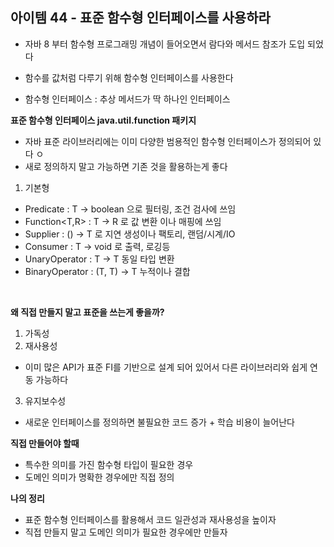 ## 아이템 44 - 표준 함수형 인터페이스를 사용하라
- 자바 8 부터 함수형 프로그래밍 개념이 들어오면서 람다와 메서드 참조가 도입 되었다

- 함수를 값처럼 다루기 위해 함수형 인터페이스를 사용한다
- 함수형 인터페이스 : 추상 메서드가 딱 하나인 인터페이스


**표준 함수형 인터페이스 java.util.function 패키지**
- 자바 표준 라이브러리에는 이미 다양한 범용적인 함수형 인터페이스가 정의되어 있다 ㅇ
- 새로 정의하지 말고 가능하면 기존 것을 활용하는게 좋다

1. 기본형
- Predicate<T> : T -> boolean 으로 필터링, 조건 검사에 쓰임
- Function<T,R> : T -> R 로 값 변환 이나 매핑에 쓰임
- Supplier<T> : () -> T 로 지연 생성이나 팩토리, 랜덤/시계/IO
- Consumer<T> : T -> void 로 출력, 로깅등
- UnaryOperator<T> : T -> T 동일 타입 변환 
- BinaryOperator<T> : (T, T) -> T 누적이나 결합


<br/>

**왜 직접 만들지 말고 표준을 쓰는게 좋을까?**
1. 가독성
2. 재사용성
  - 이미 많은 API가 표준 FI를 기반으로 설계 되어 있어서 다른 라이브러리와 쉽게 연동 가능하다
3. 유지보수성
  - 새로운 인터페이스를 정의하면 불필요한 코드 증가 + 학습 비용이 늘어난다



**직접 만들어야 할때**
- 특수한 의미를 가진 함수형 타입이 필요한 경우
- 도메인 의미가 명확한 경우에만 직접 정의


**나의 정리**
- 표준 함수형 인터페이스를 활용해서 코드 일관성과 재사용성을 높이자
- 직접 만들지 말고 도메인 의미가 필요한 경우에만 만들자
